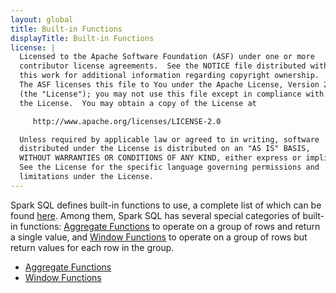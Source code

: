 ```yaml
---
layout: global
title: Built-in Functions
displayTitle: Built-in Functions
license: |
  Licensed to the Apache Software Foundation (ASF) under one or more
  contributor license agreements.  See the NOTICE file distributed with
  this work for additional information regarding copyright ownership.
  The ASF licenses this file to You under the Apache License, Version 2.0
  (the "License"); you may not use this file except in compliance with
  the License.  You may obtain a copy of the License at

     http://www.apache.org/licenses/LICENSE-2.0

  Unless required by applicable law or agreed to in writing, software
  distributed under the License is distributed on an "AS IS" BASIS,
  WITHOUT WARRANTIES OR CONDITIONS OF ANY KIND, either express or implied.
  See the License for the specific language governing permissions and
  limitations under the License.
---
```


Spark SQL defines built-in functions to use, a complete list of which can be found [here](api/sql/). Among them, Spark SQL has several special categories of built-in functions: [Aggregate Functions](sql-ref-functions-builtin-aggregate.html) to operate on a group of rows and return a single value, and [Window Functions](sql-ref-functions-builtin-window.html) to operate on a group of rows but return values for each row in the group.
  * [Aggregate Functions](sql-ref-functions-builtin-aggregate.html)
  * [Window Functions](sql-ref-functions-builtin-window.html)
